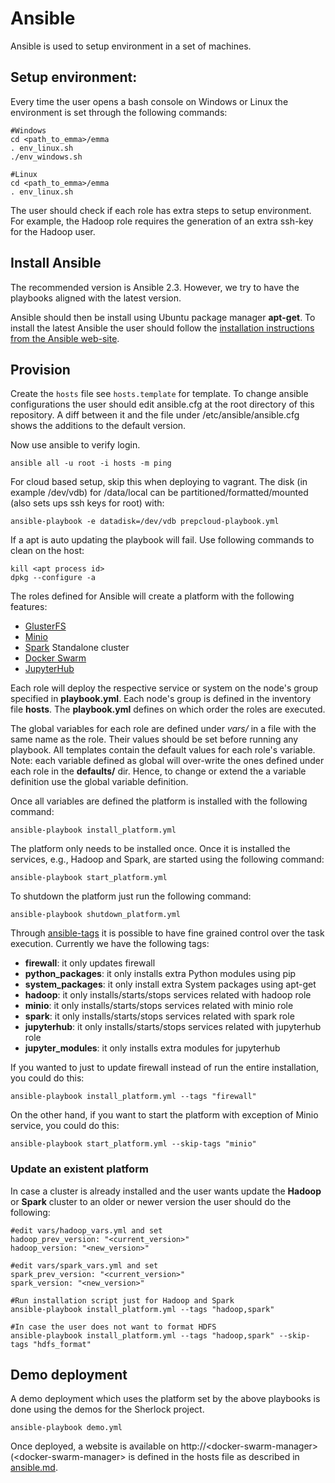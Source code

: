 # Ansible
Ansible is used to setup environment in a set of machines.

## Setup environment:
Every time the user opens a bash console on Windows or Linux the environment is set through the following commands:
```
#Windows
cd <path_to_emma>/emma
. env_linux.sh
./env_windows.sh

#Linux
cd <path_to_emma>/emma
. env_linux.sh
```
The user should check if each role has extra steps to setup environment. For example, the Hadoop role requires the generation of an extra ssh-key for the Hadoop user.

## Install Ansible
The recommended version is Ansible 2.3. However, we try to have the playbooks aligned with the latest version.

Ansible should then be install using Ubuntu package manager **apt-get**. To install the latest Ansible the user should follow the [installation instructions from the Ansible web-site](http://docs.ansible.com/ansible/latest/intro_installation.html#latest-releases-via-apt-ubuntu).

## Provision

Create the `hosts` file see `hosts.template` for template. To change ansible configurations the user should edit ansible.cfg at the root directory of this repository. A diff between it and the file under /etc/ansible/ansible.cfg shows the additions to the default version. 

Now use ansible to verify login.
```
ansible all -u root -i hosts -m ping
```

For cloud based setup, skip this when deploying to vagrant. The disk (in example /dev/vdb) for /data/local can be partitioned/formatted/mounted (also sets ups ssh keys for root) with:
```
ansible-playbook -e datadisk=/dev/vdb prepcloud-playbook.yml
```

If a apt is auto updating the playbook will fail. Use following commands to clean on the host:
```
kill <apt process id>
dpkg --configure -a
```

The roles defined for Ansible will create a platform with the following features:

* [GlusterFS](gluster.md)
* [Minio](minio.md)
* [Spark](spark.md) Standalone cluster
* [Docker Swarm](dockerswarm.md)
* [JupyterHub](jupyterhub.md)

Each role will deploy the respective service or system on the node's group specified in **playbook.yml**. Each node's group is defined in the inventory file **hosts**. The **playbook.yml** defines on which order the roles are executed. 

The global variables for each role are defined under *vars/* in a file with the same name as the role. Their values should be set before running any playbook. All templates contain the default values for each role's variable. Note: each variable defined as global will over-write the ones defined under each role in the **defaults/** dir. Hence, to change or extend the a variable definition use the global variable definition.

Once all variables are defined the platform is installed with the following command:
```
ansible-playbook install_platform.yml
```

The platform only needs to be installed once. Once it is installed the services, e.g., Hadoop and Spark, are started using the following command:
```
ansible-playbook start_platform.yml
```

To shutdown the platform just run the following command:
```
ansible-playbook shutdown_platform.yml
```

Through [ansible-tags](http://docs.ansible.com/ansible/playbooks_tags.html) it is possible to have fine grained control over the task execution. Currently we have the following tags:
* **firewall**: it only updates firewall
* **python_packages**: it only installs extra Python modules using pip
* **system_packages**: it only install extra System packages using apt-get
* **hadoop**: it only installs/starts/stops services related with hadoop role
* **minio**: it only installs/starts/stops services related with minio role
* **spark**: it only installs/starts/stops services related with spark role
* **jupyterhub**: it only installs/starts/stops services related with jupyterhub role
* **jupyter_modules**: it only installs extra modules for jupyterhub

If you wanted to just to update firewall instead of run the entire installation, you could do this:
```
ansible-playbook install_platform.yml --tags "firewall"
```
On the other hand, if you want to start the platform with exception of Minio service, you could do this:
```
ansible-playbook start_platform.yml --skip-tags "minio"
```

### Update an existent platform
In case a cluster is already installed and the user wants update the **Hadoop** or **Spark** cluster to an older or newer version the user should do the following:
```
#edit vars/hadoop_vars.yml and set
hadoop_prev_version: "<current_version>"
hadoop_version: "<new_version>"

#edit vars/spark_vars.yml and set
spark_prev_version: "<current_version>"
spark_version: "<new_version>"

#Run installation script just for Hadoop and Spark
ansible-playbook install_platform.yml --tags "hadoop,spark"

#In case the user does not want to format HDFS
ansible-playbook install_platform.yml --tags "hadoop,spark" --skip-tags "hdfs_format"
```

## Demo deployment

A demo deployment which uses the platform set by the above playbooks is done using the demos for the Sherlock project.
```
ansible-playbook demo.yml
```
Once deployed, a website is available on http://\<docker-swarm-manager\> (\<docker-swarm-manager\> is defined in the hosts file as described in [ansible.md](ansible.md).
